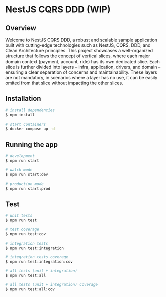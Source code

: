 # NestJS CQRS DDD (WIP)

## Overview

Welcome to NestJS CQRS DDD, a robust and scalable sample application built with cutting-edge technologies such as NestJS, CQRS, DDD, and Clean Architecture principles. This project showcases a well-organized structure that follows the concept of vertical slices, where each major domain context (payment, account, ride) has its own dedicated slice. Each slice is further divided into layers – infra, application, drivers, and domain – ensuring a clear separation of concerns and maintainability. These layers are not mandatory, in scenarios where a layer has no use, it can be easily omited from that slice without impacting the other slices.

## Installation

```bash
# install dependencies
$ npm install

# start containers
$ docker compose up -d
```

## Running the app

```bash
# development
$ npm run start

# watch mode
$ npm run start:dev

# production mode
$ npm run start:prod
```

## Test

```bash
# unit tests
$ npm run test

# test coverage
$ npm run test:cov

# integration tests
$ npm run test:integration

# integration tests coverage
$ npm run test:integration:cov

# all tests (unit + integration)
$ npm run test:all

# all tests (unit + integration) coverage
$ npm run test:all:cov
```
